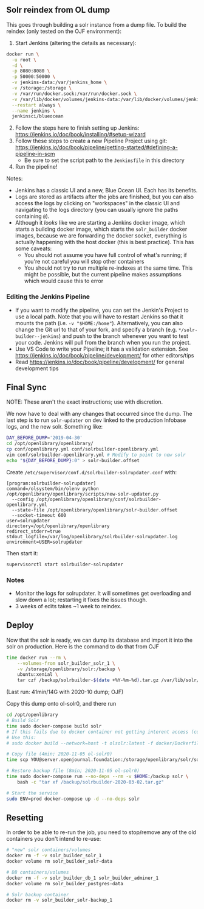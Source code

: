 ## Solr reindex from OL dump

This goes through building a solr instance from a dump file. To build the reindex (only tested on the OJF environment):

1. Start Jenkins (altering the details as necessary):
```bash
docker run \
  -u root \
  -d \
  -p 8080:8080 \
  -p 50000:50000 \
  -v jenkins-data:/var/jenkins_home \
  -v /storage:/storage \
  -v /var/run/docker.sock:/var/run/docker.sock \
  -v /var/lib/docker/volumes/jenkins-data:/var/lib/docker/volumes/jenkins-data \
  --restart always \
  --name jenkins \
  jenkinsci/blueocean
```
2. Follow the steps here to finish setting up Jenkins: https://jenkins.io/doc/book/installing/#setup-wizard
3. Follow these steps to create a new Pipeline Project using git: https://jenkins.io/doc/book/pipeline/getting-started/#defining-a-pipeline-in-scm
    - Be sure to set the script path to the `Jenkinsfile` in this directory
4. Run the pipeline!

Notes:
- Jenkins has a classic UI and a new, Blue Ocean UI. Each has its benefits.
- Logs are stored as artifacts after the jobs are finished, but you can also access the logs by clicking on "workspaces" in the classic UI and navigating to the logs directory (you can usually ignore the paths containing `@`).
- Although it _looks_ like we are starting a Jenkins docker image, which starts a building docker image, which starts the `solr_builder` docker images, because we are forwarding the docker socket, everything is actually happening with the host docker (this is best practice). This has some caveats:
    - You should not assume you have full control of what's running; if you're not careful you will stop other containers
    - You should not try to run multiple re-indexes at the same time. This might be possible, but the current pipeline makes assumptions which would cause this to error

### Editing the Jenkins Pipeline
- If you want to modify the pipeline, you can set the Jenkin's Project to use a local path. Note that you will have to restart Jenkins so that it mounts the path (i.e. `-v "$HOME:/home"`). Alternatively, you can also change the Git url to that of your fork, and specify a branch (e.g. `*/solr-builder--jenkins`) and push to the branch whenever you want to test your code. Jenkins will pull from the branch when you run the project.
- Use VS Code to write your Pipeline; it has a validation extension. See https://jenkins.io/doc/book/pipeline/development/ for other editors/tips
- Read https://jenkins.io/doc/book/pipeline/development/ for general development tips

## Final Sync

NOTE: These aren't the exact instructions; use with discretion.

We now have to deal with any changes that occurred since the dump. The last step is to run `solr-updater` on dev linked to the production Infobase logs, and the new solr. Something like:

```bash
DAY_BEFORE_DUMP='2019-04-30'
cd /opt/openlibrary/openlibrary/
cp conf/openlibrary.yml conf/solrbuilder-openlibrary.yml
vim conf/solrbuilder-openlibrary.yml # Modify to point to new solr
echo "${DAY_BEFORE_DUMP}:0" > solr-builder.offset
```

Create `/etc/supervisor/conf.d/solrbuilder-solrupdater.conf` with:
```
[program:solrbuilder-solrupdater]
command=/olsystem/bin/olenv python /opt/openlibrary/openlibrary/scripts/new-solr-updater.py
  --config /opt/openlibrary/openlibrary/conf/solrbuilder-openlibrary.yml
  --state-file /opt/openlibrary/openlibrary/solr-builder.offset
  --socket-timeout 600
user=solrupdater
directory=/opt/openlibrary/openlibrary
redirect_stderr=true
stdout_logfile=/var/log/openlibrary/solrbuilder-solrupdater.log
environment=USER=solrupdater
```

Then start it:

```bash
supervisorctl start solrbuilder-solrupdater
```

### Notes

- Monitor the logs for solrupdater. It will sometimes get overloading and slow down a lot; restarting it fixes the issues though.
- 3 weeks of edits takes ~1 week to reindex.

## Deploy

Now that the solr is ready, we can dump its database and import it into the solr on production. Here is the command to do that from OJF

```sh
time docker run --rm \
    --volumes-from solr_builder_solr_1 \
    -v /storage/openlibrary/solr:/backup \
    ubuntu:xenial \
    tar czf /backup/solrbuilder-$(date +%Y-%m-%d).tar.gz /var/lib/solr/data
```

(Last run: 41min/14G with 2020-10 dump; OJF)

Copy this dump onto ol-solr0, and there run

```sh
cd /opt/openlibrary
# Build Solr
time sudo docker-compose build solr
# If this fails due to docker container not getting interent access (currently a problem on ol-solr0 as of 2020-06-22). 
# Use this:
# sudo docker build --network=host -t olsolr:latest -f docker/Dockerfile.olsolr .

# Copy file (4min; 2020-11-05 ol-solr0)
time scp YOU@server.openjournal.foundation:/storage/openlibrary/solr/solrbuilder-2020-03-02.tar.gz ~

# Restore backup file (8min; 2020-11-05 ol-solr0)
time sudo docker-compose run --no-deps --rm -v $HOME:/backup solr \
    bash -c "tar xf /backup/solrbuilder-2020-03-02.tar.gz"

# Start the service
sudo ENV=prod docker-compose up -d --no-deps solr
```

## Resetting

In order to be able to re-run the job, you need to stop/remove any of the old containers you don't intend to re-use:

```sh
# "new" solr containers/volumes
docker rm -f -v solr_builder_solr_1
docker volume rm solr_builder_solr-data

# DB containers/volumes
docker rm -f -v solr_builder_db_1 solr_builder_adminer_1
docker volume rm solr_builder_postgres-data

# Solr backup container
docker rm -v solr_builder_solr-backup_1
```
